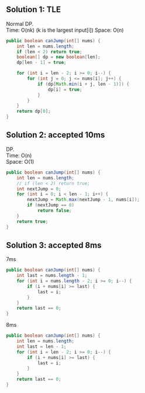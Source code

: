 ## Solution 1: TLE  

Normal DP.  
Time: O(nk) (k is the largest input[i])
Space: O(n)

```java
public boolean canJump(int[] nums) {
    int len = nums.length;
    if (len < 2) return true;
    boolean[] dp = new boolean[len];
    dp[len - 1] = true;

    for (int i = len - 2; i >= 0; i--) {
        for (int j = 0; j <= nums[i]; j++) {
            if (dp[Math.min(i + j, len - 1)]) {
                dp[i] = true;
            }
        }    
    }
    return dp[0];
}
```

## Solution 2: accepted 10ms

DP.  
Time: O(n)  
Space: O(1)  

```java
public boolean canJump(int[] nums) {
    int len = nums.length;
    // if (len < 2) return true;
    int nextJump = 0;
    for (int i = 0; i < len - 1; i++) {
        nextJump = Math.max(nextJump - 1, nums[i]);
        if (nextJump == 0)
            return false;
    }
    return true;
}
```


## Solution 3: accepted 8ms

7ms 
```java
public boolean canJump(int[] nums) {
    int last = nums.length - 1;
    for (int i = nums.length - 2; i >= 0; i--) {
        if (i + nums[i] >= last) {
            last = i;
        } 
    }
    return last == 0;
}
```

8ms  
```java
public boolean canJump(int[] nums) {
    int len = nums.length;
    int last = len - 1;
    for (int i = len - 2; i >= 0; i--) {
        if (i + nums[i] >= last) {
            last = i;
        } 
    }
    return last == 0;
}
```
